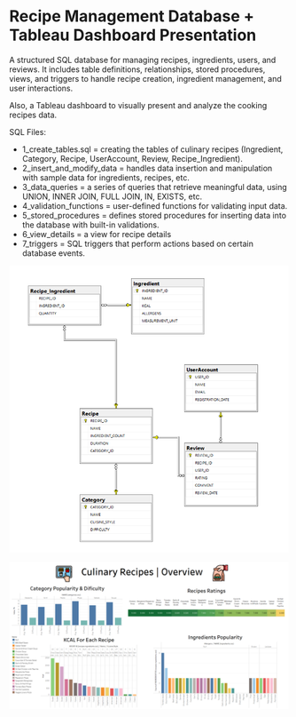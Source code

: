 # Recipe Management Database + Tableau Dashboard Presentation

  A structured SQL database for managing recipes, ingredients, users, and reviews. It includes table definitions, relationships, stored procedures, views, and triggers to handle recipe creation, ingredient management, and user interactions.
  
  Also, a Tableau dashboard to visually present and analyze the cooking recipes data.


SQL Files:
  - 1_create_tables.sql = creating the tables of culinary recipes (Ingredient, Category, Recipe, UserAccount, Review, Recipe_Ingredient).
  - 2_insert_and_modify_data = handles data insertion and manipulation with sample data for ingredients, recipes, etc.
  - 3_data_queries = a series of queries that retrieve meaningful data, using UNION, INNER JOIN, FULL JOIN, IN, EXISTS, etc.
  - 4_validation_functions = user-defined functions for validating input data.
  - 5_stored_procedures = defines stored procedures for inserting data into the database with built-in validations.
  - 6_view_details = a view for recipe details
  - 7_triggers = SQL triggers that perform actions based on certain database events.

![Recipe SQL Diagram](diagram.png)


![Recipe Dashboard](dashboard.png)

